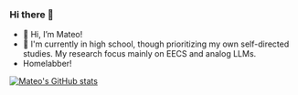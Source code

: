 ### Hi there 👋
- 👋 Hi, I’m Mateo!
- 📖 I'm currently in high school, though prioritizing my own self-directed studies. My research focus mainly on EECS and analog LLMs.
- Homelabber!


[![Mateo's GitHub stats](https://github-readme-stats.vercel.app/api?username=matebuteler)](https://github.com/anuraghazra/github-readme-stats)
